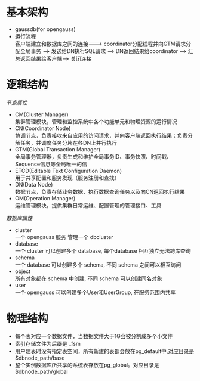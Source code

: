 # 基本架构
- gaussdb(for opengauss)
- 运行流程   
 客户端建立和数据库之间的连接---> coordinator分配线程并向GTM请求分配全局事务 --> 发送给DN执行SQL请求 --> DN返回结果给coordinator --> 汇总返回结果给客户端--> 关闭连接

# 逻辑结构
*节点属性*
- CM(Cluster Manager)     
  集群管理模块，管理和监控系统中各个功能单元和物理资源的运行情况
- CN(Coordinator Node)    
  协调节点，负责接收来自应用的访问请求，并向客户端返回执行结果；负责分解任务，并调度任务分片在各DN上并行执行
- GTM(Global Transaction Manager)     
  全局事务管理器，负责生成和维护全局事务ID、事务快照、时间戳、Sequence信息等全局唯一的信
- ETCD(Editable Text Configuration Daemon)    
  用于共享配置和服务发现（服务注册和查找）
- DN(Data Node)    
  数据节点，负责存储业务数据、执行数据查询任务以及向CN返回执行结果
- OM(Operation Manager)    
  运维管理模块，提供集群日常运维、配置管理的管理接口、工具
  
*数据库属性*
- cluster     
  一个 opengauss 服务 管理一个 dbcluster
- database     
  一个 cluster 可以创建多个 database, 每个database 相互独立无法跨库查询
- schema     
  一个 database 可以创建多个 schema, 不同 schema 之间可以相互访问
- object     
  所有对象都在 schema 中创建, 不同 schema 可以创建同名对象
- user     
  一个 opengauss 可以创建多个User和UserGroup, 在服务范围内共享

# 物理结构
- 每个表对应一个数据文件，当数据文件大于1G会被分割成多个小文件
- 索引存储文件为后缀是 _fsm
- 用户建表时没有指定表空间，所有新建的表都会放在pg_default中,对应目录是 $dbnode_path/base
- 整个实例数据库所共享的系统表存放在pg_global。对应目录是 $dbnode_path/global

